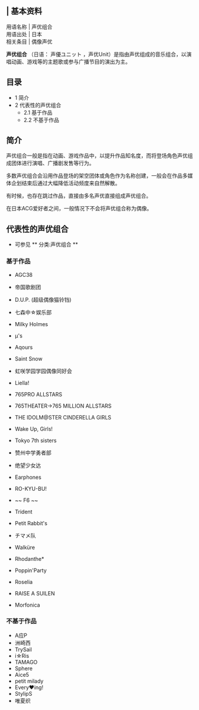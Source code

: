 |  **基本资料**  
---  
用语名称  |  声优组合   
用语出处  |  日本   
相关条目  |  偶像声优   
  
**声优组合** （日语：  声優ユニット  ，声优Unit）是指由声优组成的音乐组合，以演唱动画、游戏等的主题歌或参与广播节目的演出为主。

##  目录

  * 1  简介 
  * 2  代表性的声优组合 
    * 2.1  基于作品 
    * 2.2  不基于作品 

##  简介

声优组合一般是指在动画、游戏作品中，以提升作品知名度，而将登场角色声优组成团体进行演唱、广播剧发售等行为。

多数声优组合会沿用作品登场的架空团体或角色作为名称创建，一般会在作品多媒体企划结束后通过大幅降低活动频度来自然解散。

有时候，也存在跳过作品，直接由多名声优直接组成声优组合。

在日本ACG爱好者之间，一般情况下不会将声优组合称为偶像。

##  代表性的声优组合

  * 可参见 ** 分类:声优组合  **

###  基于作品

  * AGC38 

  * 帝国歌剧团 
  * D.U.P.  (超级偶像猫铃铛) 
  * 七森中☆娱乐部 

  * Milky Holmes 
  * μ's 
  * Aqours 
  * Saint Snow 
  * 虹咲学园学园偶像同好会 
  * Liella! 
  * 765PRO ALLSTARS 

  * 765THEATER→765 MILLION ALLSTARS 
  * THE IDOLM@STER CINDERELLA GIRLS 
  * Wake Up, Girls! 
  * Tokyo 7th sisters 
  * 赞州中学勇者部 
  * 绝望少女达 
  * Earphones 
  * RO-KYU-BU! 
  * ~~ F6  ~~
  * Trident 
  * Petit Rabbit's 
  * チマメ队 
  * Walküre 
  * Rhodanthe* 
  * Poppin'Party 
  * Roselia 
  * RAISE A SUILEN 
  * Morfonica 

###  不基于作品

  * A应P 
  * 洲崎西 
  * TrySail 
  * i☆Ris 
  * TAMAGO 
  * Sphere 
  * Aice5 
  * petit milady 
  * Every♥ing! 
  * StylipS 
  * 唯夏织 

  

